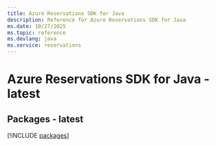 ```yaml
---
title: Azure Reservations SDK for Java
description: Reference for Azure Reservations SDK for Java
ms.date: 10/27/2025
ms.topic: reference
ms.devlang: java
ms.service: reservations
---
```

# Azure Reservations SDK for Java - latest
## Packages - latest
[!INCLUDE [packages](reservations-index.md)]